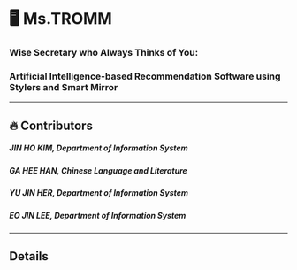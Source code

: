 # 🖥️ Ms.TROMM
### Wise Secretary who Always Thinks of You: 
### Artificial Intelligence-based Recommendation Software using Stylers and Smart Mirror
----------
## 🔥 Contributors
##### JIN HO KIM, Department of Information System
##### GA HEE HAN, Chinese Language and Literature
##### YU JIN HER, Department of Information System
##### EO JIN LEE, Department of Information System
----------
## Details

